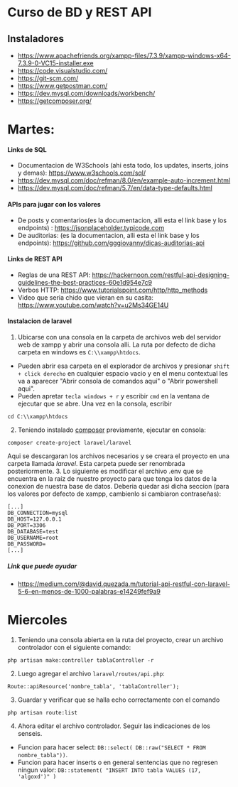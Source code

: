 # Curso de BD y REST API
## Instaladores
+ https://www.apachefriends.org/xampp-files/7.3.9/xampp-windows-x64-7.3.9-0-VC15-installer.exe
+ https://code.visualstudio.com/
+ https://git-scm.com/
+ https://www.getpostman.com/
+ https://dev.mysql.com/downloads/workbench/
+ https://getcomposer.org/

# Martes:
#### Links de SQL
+ Documentacion de W3Schools (ahi esta todo, los updates, inserts, joins y demas): https://www.w3schools.com/sql/
+ https://dev.mysql.com/doc/refman/8.0/en/example-auto-increment.html
+ https://dev.mysql.com/doc/refman/5.7/en/data-type-defaults.html

#### APIs para jugar con los valores
+ De posts y comentarios(es la documentacion, alli esta el link base y los endpoints) : https://jsonplaceholder.typicode.com
+ De auditorias: (es la documentacion, alli esta el link base y los endpoints): https://github.com/gggiovanny/dicas-auditorias-api

#### Links de REST API
+ Reglas de una REST API: https://hackernoon.com/restful-api-designing-guidelines-the-best-practices-60e1d954e7c9
+ Verbos HTTP: https://www.tutorialspoint.com/http/http_methods
+ Video que seria chido que vieran en su casita: https://www.youtube.com/watch?v=u2Ms34GE14U

#### Instalacion de laravel
1. Ubicarse con una consola en la carpeta de archivos web del servidor web de xampp y abrir una consola alli. La ruta por defecto de dicha carpeta en windows es `C:\\xampp\htdocs`.
  + Pueden abrir esa carpeta en el explorador de archivos y presionar `shift + click derecho` en cualquier espacio vacio y en el menu contextual les va a aparecer "Abrir consola de comandos aqui" o "Abrir powershell aqui".
  +  Pueden apretar `tecla windows + r` y escribir `cmd` en la ventana de ejecutar que se abre. Una vez en la consola, escribir 
  ```
  cd C:\\xampp\htdocs
  ```
2. Teniendo instalado [composer](https://getcomposer.org/) previamente, ejecutar en consola:
```
composer create-project laravel/laravel
```
  Aqui se descargaran los archivos necesarios y se creara el proyecto en una carpeta llamada *laravel*. Esta carpeta puede ser      renombrada posteriormente.
3. Lo siguiente es modificar el archivo .env que se encuentra en la raíz de nuestro proyecto para que tenga los datos de la conexion de nuestra base de datos. Deberia quedar asi dicha seccion (para los valores por defecto de xampp, cambienlo si cambiaron contraseñas):
```
[...]
DB_CONNECTION=mysql
DB_HOST=127.0.0.1
DB_PORT=3306
DB_DATABASE=test
DB_USERNAME=root
DB_PASSWORD=
[...]
```
##### Link que puede ayudar
+ https://medium.com/@david.quezada.m/tutorial-api-restful-con-laravel-5-6-en-menos-de-1000-palabras-e14249fef9a9

# Miercoles
1. Teniendo una consola abierta en la ruta del proyecto, crear un archivo controlador con el siguiente comando:
```
php artisan make:controller tablaController -r
```
2. Luego agregar el archivo `laravel/routes/api.php`:
```
Route::apiResource('nombre_tabla', 'tablaController');   
```
3. Guardar y verificar que se halla echo correctamente con el comando
```
php artisan route:list
```
4. Ahora editar el archivo controlador. Seguir las indicaciones de los senseis.
+ Funcion para hacer select: `DB::select( DB::raw("SELECT * FROM nombre_tabla"))`.
+ Funcion para hacer inserts o en general sentencias que no regresen ningun valor: `DB::statement( "INSERT INTO tabla VALUES (17, 'algoxd')" )`
